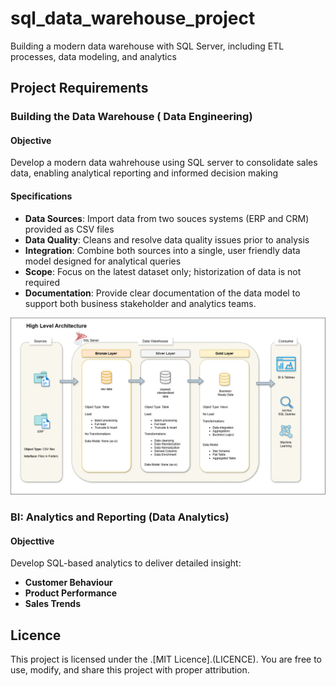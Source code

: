 # sql_data_warehouse_project
Building a modern data warehouse with SQL Server, including ETL processes, data modeling, and analytics

## Project Requirements

### Building the Data Warehouse ( Data Engineering)

#### Objective
Develop a modern data wahrehouse using SQL server to consolidate sales data, enabling analytical reporting and informed decision making

#### Specifications
- **Data Sources**: Import data from two souces systems (ERP and CRM) provided as CSV files
- **Data Quality**: Cleans and resolve data quality issues prior to analysis
- **Integration**: Combine both sources into a single, user friendly data model designed for analytical queries
- **Scope**: Focus on the latest dataset only; historization of data is not required
- **Documentation**: Provide clear documentation of the data model to support both business stakeholder and analytics teams.

![Alt text](/docs/HighLevelArchitectureDiagram.png)

### BI: Analytics and Reporting (Data Analytics)

#### Objecttive
Develop  SQL-based analytics to deliver detailed insight:
- **Customer Behaviour**
- **Product Performance**
- **Sales Trends**

## Licence

This project is licensed under the .[MIT Licence].(LICENCE). You are free to use, modify, and share this project with proper attribution.



  


